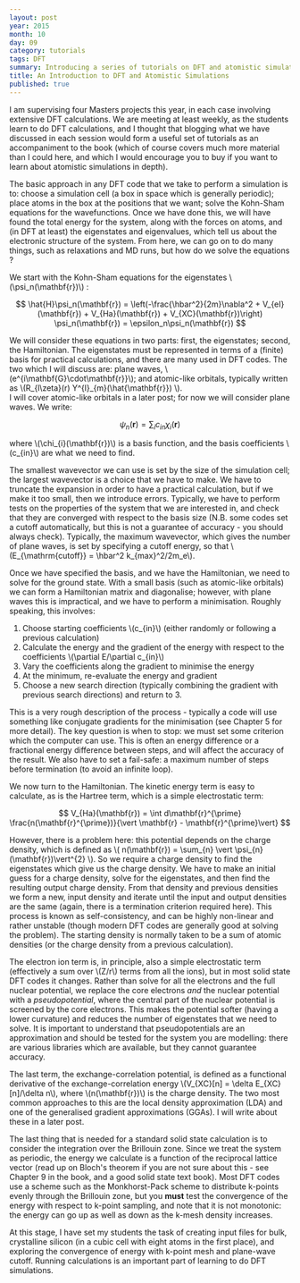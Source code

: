 ```yaml
---
layout: post
year: 2015
month: 10
day: 09
category: tutorials
tags: DFT
summary: Introducing a series of tutorials on DFT and atomistic simulations
title: An Introduction to DFT and Atomistic Simulations
published: true
---
```

I am supervising four Masters projects this year, in each case involving
extensive DFT calculations.  We are meeting at least weekly, as the students
learn to do DFT calculations, and I thought that blogging what we have discussed
in each session would form a useful set of tutorials as an accompaniment to the
book (which of course covers much more material than I could here, and which
I would encourage you to buy if you want to learn about atomistic simulations
in depth).

The basic approach in any DFT code that we take to perform a simulation is to:
choose a simulation cell (a box in space which is generally periodic); place
atoms in the box at the positions that we want; solve the Kohn-Sham equations
for the wavefunctions. Once we have done this, we will have found the total
energy for the system, along with the forces on atoms, and (in DFT at least) the
eigenstates and eigenvalues, which tell us about the electronic structure of the
system.  From here, we can go on to do many things, such as relaxations and MD
runs, but how do we solve the equations ?

We start with the Kohn-Sham equations for the eigenstates \\(\psi_n(\mathbf{r})\\) :

$$
\hat{H}\psi_n(\mathbf{r}) = \left(-\frac{\hbar^2}{2m}\nabla^2 +
V_{eI}(\mathbf{r}) + V_{Ha}(\mathbf{r}) + V_{XC}(\mathbf{r})\right)
\psi_n(\mathbf{r}) = \epsilon_n\psi_n(\mathbf{r})
$$

We will consider these equations in two parts: first, the eigenstates; second,
the Hamiltonian.  The eigenstates must be represented in terms of a (finite)
basis for practical calculations, and there are many used in DFT codes.  The two
which I will discuss are: plane waves, \\(e^{i\mathbf{G}\cdot\mathbf{r}}\\); and
atomic-like orbitals, typically written as \\(R\_{l\zeta}(r) Y^{l}\_{m}(\hat{\mathbf{r}}) \\).  
I will cover atomic-like orbitals in a later
post; for now we will consider plane waves.  We write:

$$
\psi_n(\mathbf{r}) = \sum_i c_{in} \chi_{i}(\mathbf{r})
$$

where \\(\chi\_{i}(\mathbf{r})\\) is a basis function, and the basis coefficients
\\(c\_{in}\\) are what we need to find.

The smallest wavevector we can use is set by the size of the simulation cell;
the largest wavevector is a choice that we have to make.  We have to truncate
the expansion in order to have a practical calculation, but if we make it too
small, then we introduce errors.  Typically, we have to perform tests on the
properties of the system that we are interested in, and check that they are
converged with respect to the basis size (N.B. some codes set a cutoff
automatically, but this is not a guarantee of accuracy - you should always
check).  Typically, the maximum wavevector, which gives the number of plane
waves, is set by specifying a cutoff  energy, so that \\(E\_{\mathrm{cutoff}} =
\hbar^2 k\_{max}^2/2m\_e\\).  

Once we have specified the basis, and we have the Hamiltonian, we need to
solve for the ground state.  With a small basis (such as atomic-like orbitals)
we can form a Hamiltonian matrix and diagonalise; however, with plane waves
this is impractical, and we have to perform a minimisation.  Roughly speaking,
this involves:

1. Choose starting coefficients \\(c\_{in}\\) (either randomly or following a previous calculation)
1. Calculate the energy and the gradient of the energy with respect to the coefficients \\(\partial E/\partial c\_{in}\\)
1. Vary the coefficients along the gradient to minimise the energy
1. At the minimum, re-evaluate the energy and gradient
1. Choose a new search direction (typically combining the gradient with previous search directions) and return to 3.

This is a very rough description of the process - typically a code will use
something like conjugate gradients for the minimisation (see Chapter 5 for more
detail).  The key question is when to stop: we must set some criterion which the
computer can use.  This is often an energy difference or a fractional energy
difference between steps, and will affect the accuracy of the result.  We also
have to set a fail-safe: a maximum number of steps before termination (to avoid
an infinite loop).

We now turn to the Hamiltonian.  The kinetic energy term is easy to calculate,
as is the Hartree term, which is a simple electrostatic term:

$$
V_{Ha}(\mathbf{r}) = \int d\mathbf{r}^{\prime} \frac{n(\mathbf{r}^{\prime})}{\vert \mathbf{r} - \mathbf{r}^{\prime}\vert}
$$

However, there is a problem here: this potential depends on the charge density,
which is defined as \\( n(\mathbf{r}) = \sum\_{n} \vert \psi\_{n}(\mathbf{r})\vert^{2} \\).
So we require a charge density to find the eigenstates which give us the  charge
density.  We have to make an initial guess for a charge density, solve  for the
eigenstates, and then find the resulting output charge density.  From   that
density and previous densities we form a new, input density and iterate  until
the input and output densities are the same (again, there is a  termination
criterion required here).  This process is known as self-consistency,  and can
be highly non-linear and rather unstable (though modern DFT codes are generally
good at solving the problem).  The starting density is normally taken to be a
sum of atomic densities (or the charge density from a previous calculation).

The electron ion term is, in principle, also a simple electrostatic term
(effectively a sum over \\(Z/r\\) terms from all the ions), but in most solid state
DFT codes it changes.  Rather than solve for all the electrons and the full
nuclear potential, we replace the core electrons *and* the nuclear potential
with a *pseudopotential*, where the central part of the nuclear potential is
screened by the core electrons.  This makes the potential softer (having a lower
curvature) and reduces the number of eigenstates that we need to solve.  It is
important to understand that pseudopotentials are an approximation and should
be tested for the system you are modelling: there are various libraries which
are available, but they cannot guarantee accuracy.

The last term, the exchange-correlation potential, is defined as a functional
derivative of the exchange-correlation energy \\(V\_{XC}[n] = \delta
E\_{XC}[n]/\delta n\\), where \\(n(\mathbf{r})\\) is the charge density.  The two most
common approaches to this are the local density approximation (LDA) and one of
the generalised gradient approximations (GGAs).  I will write about these in a
later post.

The last thing that is needed for a standard solid state calculation is to
consider the integration over the Brillouin zone.  Since we treat the system
as periodic, the energy we calculate is a function of the reciprocal lattice
vector (read up on Bloch's theorem if you are not sure about this - see
Chapter 9 in the book, and a good solid state text book).  Most DFT codes use
a scheme such as the Monkhorst-Pack scheme to distribute k-points evenly
through the Brillouin zone, but you **must** test the convergence of the energy
with respect to k-point sampling, and note that it is not monotonic: the energy
can go up as well as down as the k-mesh density increases.

At this stage, I have set my students the task of creating input files for bulk,
crystalline silicon (in a cubic cell with eight atoms in the first place), and
exploring the convergence of energy with k-point mesh and plane-wave cutoff.
Running calculations is an important part of learning to do DFT simulations.
